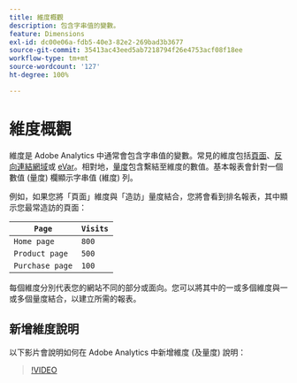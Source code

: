 ```yaml
---
title: 維度概觀
description: 包含字串值的變數。
feature: Dimensions
exl-id: dc00e06a-fdb5-40e3-82e2-269bad3b3677
source-git-commit: 35413ac43eed5ab7218794f26e4753acf08f18ee
workflow-type: tm+mt
source-wordcount: '127'
ht-degree: 100%

---
```


# 維度概觀

維度是 Adobe Analytics 中通常會包含字串值的變數。常見的維度包括[頁面](page.md)、[反向連結網域](referring-domain.md)或 [eVar](evar.md)。相對地，[量度](../metrics/overview.md)包含繫結至維度的數值。基本報表會針對一個數值 (量度) 欄顯示字串值 (維度) 列。

例如，如果您將「頁面」維度與「造訪」量度結合，您將會看到排名報表，其中顯示您最常造訪的頁面：

| `Page` | `Visits` |
| --- | --- |
| `Home page` | `800` |
| `Product page` | `500` |
| `Purchase page` | `100` |

每個維度分別代表您的網站不同的部分或面向。您可以將其中的一或多個維度與一或多個量度結合，以建立所需的報表。

## 新增維度說明

以下影片會說明如何在 Adobe Analytics 中新增維度 (及量度) 說明：

>[!VIDEO](https://video.tv.adobe.com/v/25453/?quality=12)
